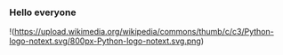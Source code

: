 ### Hello everyone
!(https://upload.wikimedia.org/wikipedia/commons/thumb/c/c3/Python-logo-notext.svg/800px-Python-logo-notext.svg.png)
